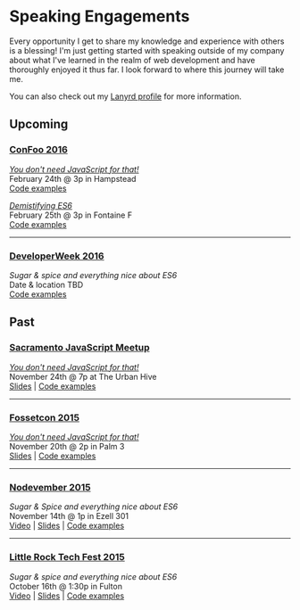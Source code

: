 # Speaking Engagements

Every opportunity I get to share my knowledge and experience with others is a blessing! I'm just getting started with speaking outside of my company about what I've learned in the realm of web development and have thoroughly enjoyed it thus far. I look forward to where this journey will take me.

You can also check out my [Lanyrd profile](http://lanyrd.com/profile/benmvp/) for more information.

## Upcoming

### [ConFoo 2016](http://confoo.ca/en/2016/)
[_You don't need JavaScript for that!_](http://confoo.ca/en/2016/session/you-don-t-need-javascript-for-that)  
February 24th @ 3p in Hampstead  
[Code examples](http://benmvp.github.io/you-dont-need-js-for-that)  

[_Demistifying ES6_](http://confoo.ca/en/2016/session/demystifying-es6)  
February 25th @ 3p in Fontaine F  
[Code examples](https://github.com/benmvp/learning-es6)  

----------

### [DeveloperWeek 2016](http://developerweek.com/)
_Sugar & spice and everything nice about ES6_  
Date & location TBD  
[Code examples](https://github.com/benmvp/learning-es6)  


## Past

### [Sacramento JavaScript Meetup](http://www.meetup.com/The-Sacramento-Javascript-Meetup/)
[_You don't need JavaScript for that!_](http://www.meetup.com/The-Sacramento-Javascript-Meetup/events/226841739/)  
November 24th @ 7p at The Urban Hive  
[Slides](http://benmvp.github.io/slides/sacjs2015-no-js.html) | [Code examples](http://benmvp.github.io/you-dont-need-js-for-that)  

----------

### [Fossetcon 2015](http://fossetcon.org/2015/)
[_You don't need JavaScript for that!_](http://fossetcon.org/2015/sessions/you-don%E2%80%99t-need-javascript)  
November 20th @ 2p in Palm 3  
[Slides](http://benmvp.github.io/slides/fossetcon2015-no-js.html) | [Code examples](http://benmvp.github.io/you-dont-need-js-for-that)  

----------

### [Nodevember 2015](http://nodevember.org/index.html)
_Sugar & Spice and everything nice about ES6_  
November 14th @ 1p in Ezell 301  
[Video](https://www.youtube.com/watch?v=x1BvUqmn8xA) | [Slides](http://benmvp.github.io/slides/nodevember2015-es6.html) | [Code examples](https://github.com/benmvp/learning-es6)  

----------

### [Little Rock Tech Fest 2015](http://lrtechfest.com/)
_Sugar & spice and everything nice about ES6_  
October 16th @ 1:30p in Fulton  
[Video](http://usergroup.tv/videos/sugar-spice-and-everything-nice-about-es6) | [Slides](https://drive.google.com/file/d/0B3vWDhvtt22UNW9qQzlNb09JRDA/view) | [Code examples](https://github.com/benmvp/learning-es6)  
